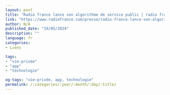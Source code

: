 ```yaml
---
layout: post
title: "Radio france lance son algorithme de service public | radio france"
link: "https://www.radiofrance.com/presse/radio-france-lance-son-algorithme-de-service-public"
author: N/A
published_date: "19/05/2024"
description: ""
language: fr
categories:
- Liens

tags:
- "vie-privée"
- "app"
- "technologie"

og-tags: "vie-privée, app, technologie"
permalink: /:categories/:year/:month/:day/:title/
---
```

